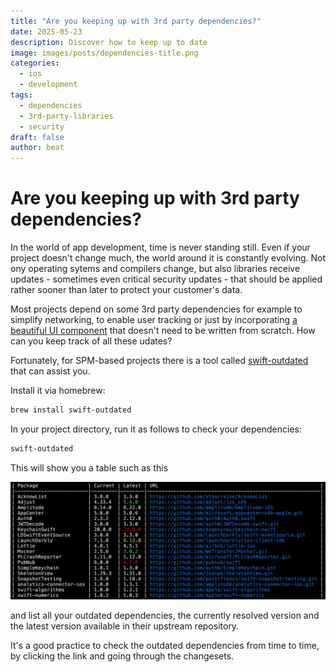 ```yaml
---
title: "Are you keeping up with 3rd party dependencies?"
date: 2025-05-23
description: Discover how to keep up to date
image: images/posts/dependencies-title.png
categories:
  - ios
  - development
tags:
  - dependencies
  - 3rd-party-libraries
  - security
draft: false
author: beat
---
```


# Are you keeping up with 3rd party dependencies?

In the world of app development, time is never standing still. Even if your project doesn't change much, the world around it is constantly evolving. Not ony operating sytems and compilers change, but also libraries receive updates - sometimes even critical security updates - that should be
applied rather sooner than later to protect your customer's data.

Most projects depend on some 3rd party dependencies for example to simplify networking, to enable user tracking or just by incorporating [a beautiful
UI component](https://github.com/benrudhart/AppleEffortScorePicker) that doesn't need to be written from scratch. How can you keep track of all these udates?

Fortunately, for SPM-based projects there is a tool called [swift-outdated](https://github.com/kiliankoe/swift-outdated) that can assist you.

Install it via homebrew:

```bash
brew install swift-outdated
```

In your project directory, run it as follows to check your dependencies:

```bash
swift-outdated
```

This will show you a table such as this

![swift-outdated output](swift-outdated-output.png)

and list all your outdated dependencies, the currently resolved version and the latest version available in their upstream repository.

It's a good practice to check the outdated dependencies from time to time, by clicking the link and going through the changesets.
